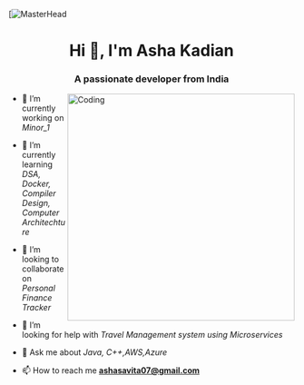 [![MasterHead](https://https://1.bp.blogspot.com/-7A4WynwLsMw/XbBpCXG8fHI/AAAAAAAAMt4/uOa1bpLskYgrwGbllhSu2SDj_Mig8SXJQCLcBGAsYHQ/s1600/2000_600px.gif)
<h1 align="center">Hi 👋, I'm Asha Kadian</h1>
<h3 align="center">A passionate developer from India</h3>
<img align="right" alt="Coding" width="400" src="https://cdn.dribbble.com/users/1162077/screenshots/3848914/programmer.gif">

- 🔭 I’m currently working on *Minor_1*

- 🌱 I’m currently learning *DSA, Docker, Compiler Design, Computer Architechture*

- 👯 I’m looking to collaborate on *Personal Finance Tracker*

- 🤝 I’m looking for help with *Travel Management system using Microservices*

- 💬 Ask me about *Java, C++,AWS,Azure*

- 📫 How to reach me **ashasavita07@gmail.com**

